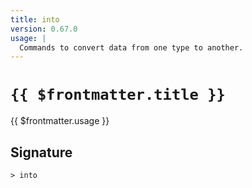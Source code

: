 ```yaml
---
title: into
version: 0.67.0
usage: |
  Commands to convert data from one type to another.
---
```


# <code>{{ $frontmatter.title }}</code>

<div style='white-space: pre-wrap;'>{{ $frontmatter.usage }}</div>

## Signature

```> into ```

